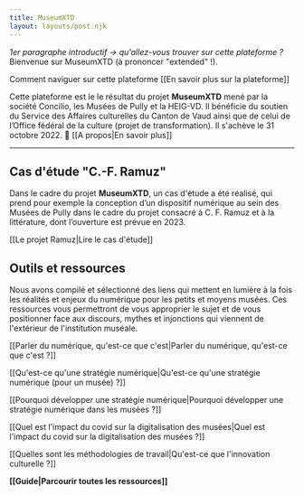 ```yaml
---
title: MuseumXTD
layout: layouts/post.njk
---
```


*1er paragraphe introductif -> qu'allez-vous trouver sur cette plateforme ?*
Bienvenue sur MuseumXTD (à prononcer "extended" !). 


Comment naviguer sur cette plateforme
[[En savoir plus sur la plateforme]]


Cette plateforme est le le résultat du projet **MuseumXTD** mené par la société Concilio, les Musées de Pully et la HEIG-VD. Il bénéficie du soutien du Service des Affaires culturelles du Canton de Vaud ainsi que de celui de l’Office fédéral de la culture (projet de transformation). Il s'achève le 31 octobre 2022.
🌈 [[A propos|En savoir plus]]











--------------






## Cas d'étude "C.-F. Ramuz"
Dans le cadre du projet **MuseumXTD**, un cas d'étude a été réalisé, qui prend pour exemple la conception d’un dispositif numérique au sein des Musées de Pully dans le cadre du projet consacré à C. F. Ramuz et à la littérature, dont l’ouverture est prévue en 2023.

[[Le projet Ramuz|Lire le cas d'étude]]


## Outils et ressources
Nous avons compilé et sélectionné des liens qui mettent en lumière à la fois les réalités et enjeux du numérique pour les petits et moyens musées. Ces ressources vous permettront de vous approprier le sujet et de vous positionner face aux discours, mythes et injonctions qui viennent de l'extérieur de l'institution muséale. 

[[Parler du numérique, qu'est-ce que c'est|Parler du numérique, qu'est-ce que c'est ?]]

[[Qu'est-ce qu'une stratégie numérique|Qu'est-ce qu'une stratégie numérique (pour un musée) ?]]

[[Pourquoi développer une stratégie numérique|Pourquoi développer une stratégie numérique dans les musées ?]]

[[Quel est l'impact du covid sur la digitalisation des musées|Quel est l'impact du covid sur la digitalisation des musées ?]]

[[Quelles sont les méthodologies de travail|Qu'est-ce que l'innovation culturelle ?]]

**[[Guide|Parcourir toutes les ressources]]**
